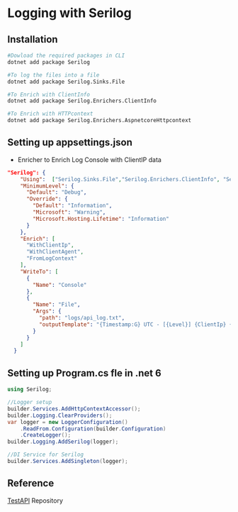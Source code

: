 # Logging with Serilog

## Installation

```bash
#Dowload the required packages in CLI
dotnet add package Serilog

#To log the files into a file 
dotnet add package Serilog.Sinks.File

#To Enrich with ClientInfo
dotnet add package Serilog.Enrichers.ClientInfo

#To Enrich with HTTPcontext
dotnet add package Serilog.Enrichers.AspnetcoreHttpcontext
```
## Setting up appsettings.json
* Enricher to Enrich Log Console with ClientIP data
```json
"Serilog": {
    "Using":  ["Serilog.Sinks.File","Serilog.Enrichers.ClientInfo", "Serilog.Enrichers.AspnetcoreHttpcontext"],
    "MinimumLevel": {
      "Default": "Debug",
      "Override": {
        "Default": "Information",
        "Microsoft": "Warning",
        "Microsoft.Hosting.Lifetime": "Information"
      }
    },
    "Enrich": [
      "WithClientIp",
      "WithClientAgent",
      "FromLogContext"
    ],
    "WriteTo": [
      {
        "Name": "Console"
      },
      {
        "Name": "File",
        "Args": {
          "path": "logs/api_log.txt",
          "outputTemplate": "{Timestamp:G} UTC - [{Level}] {ClientIp} {UserName} {Message}{NewLine:1}{Exception:1}"
        }
      }
    ]
  }
```

## Setting up Program.cs fle in .net 6
```csharp
using Serilog;
```
```csharp
//Logger setup
builder.Services.AddHttpContextAccessor();
builder.Logging.ClearProviders();
var logger = new LoggerConfiguration()
    .ReadFrom.Configuration(builder.Configuration)
    .CreateLogger();
builder.Logging.AddSerilog(logger);
```
```csharp
//DI Service for Serilog
builder.Services.AddSingleton(logger);
```

## Reference
[TestAPI](https://github.com/Zeeshan-system/Test-Web-API) Repository
